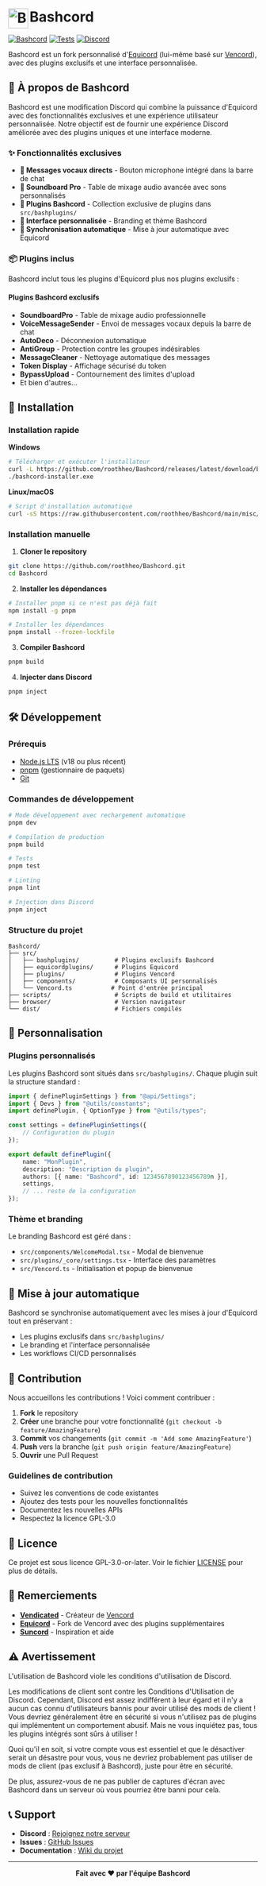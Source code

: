 
# [<img src="./browser/icon.png" width="40" align="left" alt="Bashcord">](https://github.com/roothheo/Bashcord) Bashcord

[![Bashcord](https://img.shields.io/badge/Bashcord-blue?style=flat)](https://github.com/roothheo/Bashcord)
[![Tests](https://github.com/roothheo/Bashcord/actions/workflows/test.yml/badge.svg?branch=main)](https://github.com/roothheo/Bashcord/actions/workflows/test.yml)
[![Discord](https://img.shields.io/discord/1173279886065029291.svg?color=768AD4&label=Discord&logo=discord&logoColor=white)](https://discord.gg/bashcord)

Bashcord est un fork personnalisé d'[Equicord](https://github.com/Equicord/Equicord) (lui-même basé sur [Vencord](https://github.com/Vendicated/Vencord)), avec des plugins exclusifs et une interface personnalisée.

## 🎯 À propos de Bashcord

Bashcord est une modification Discord qui combine la puissance d'Equicord avec des fonctionnalités exclusives et une expérience utilisateur personnalisée. Notre objectif est de fournir une expérience Discord améliorée avec des plugins uniques et une interface moderne.

### ✨ Fonctionnalités exclusives

- **🎤 Messages vocaux directs** - Bouton microphone intégré dans la barre de chat
- **🎵 Soundboard Pro** - Table de mixage audio avancée avec sons personnalisés
- **🔧 Plugins Bashcord** - Collection exclusive de plugins dans `src/bashplugins/`
- **🎨 Interface personnalisée** - Branding et thème Bashcord
- **🔄 Synchronisation automatique** - Mise à jour automatique avec Equicord

### 📦 Plugins inclus

Bashcord inclut tous les plugins d'Equicord plus nos plugins exclusifs :

#### Plugins Bashcord exclusifs
- **SoundboardPro** - Table de mixage audio professionnelle
- **VoiceMessageSender** - Envoi de messages vocaux depuis la barre de chat
- **AutoDeco** - Déconnexion automatique
- **AntiGroup** - Protection contre les groupes indésirables
- **MessageCleaner** - Nettoyage automatique des messages
- **Token Display** - Affichage sécurisé du token
- **BypassUpload** - Contournement des limites d'upload
- Et bien d'autres...

## 🚀 Installation

### Installation rapide

**Windows**
```bash
# Télécharger et exécuter l'installateur
curl -L https://github.com/roothheo/Bashcord/releases/latest/download/bashcord-installer.exe -o bashcord-installer.exe
./bashcord-installer.exe
```

**Linux/macOS**
```bash
# Script d'installation automatique
curl -sS https://raw.githubusercontent.com/roothheo/Bashcord/main/misc/install.sh | bash
```

### Installation manuelle

1. **Cloner le repository**
```bash
git clone https://github.com/roothheo/Bashcord.git
cd Bashcord
```

2. **Installer les dépendances**
```bash
# Installer pnpm si ce n'est pas déjà fait
npm install -g pnpm

# Installer les dépendances
pnpm install --frozen-lockfile
```

3. **Compiler Bashcord**
```bash
pnpm build
```

4. **Injecter dans Discord**
```bash
pnpm inject
```

## 🛠️ Développement

### Prérequis
- [Node.js LTS](https://nodejs.org/) (v18 ou plus récent)
- [pnpm](https://pnpm.io/) (gestionnaire de paquets)
- [Git](https://git-scm.com/)

### Commandes de développement

```bash
# Mode développement avec rechargement automatique
pnpm dev

# Compilation de production
pnpm build

# Tests
pnpm test

# Linting
pnpm lint

# Injection dans Discord
pnpm inject
```

### Structure du projet

```
Bashcord/
├── src/
│   ├── bashplugins/          # Plugins exclusifs Bashcord
│   ├── equicordplugins/      # Plugins Equicord
│   ├── plugins/              # Plugins Vencord
│   ├── components/           # Composants UI personnalisés
│   └── Vencord.ts           # Point d'entrée principal
├── scripts/                  # Scripts de build et utilitaires
├── browser/                  # Version navigateur
└── dist/                     # Fichiers compilés
```

## 🎨 Personnalisation

### Plugins personnalisés

Les plugins Bashcord sont situés dans `src/bashplugins/`. Chaque plugin suit la structure standard :

```typescript
import { definePluginSettings } from "@api/Settings";
import { Devs } from "@utils/constants";
import definePlugin, { OptionType } from "@utils/types";

const settings = definePluginSettings({
    // Configuration du plugin
});

export default definePlugin({
    name: "MonPlugin",
    description: "Description du plugin",
    authors: [{ name: "Bashcord", id: 1234567890123456789n }],
    settings,
    // ... reste de la configuration
});
```

### Thème et branding

Le branding Bashcord est géré dans :
- `src/components/WelcomeModal.tsx` - Modal de bienvenue
- `src/plugins/_core/settings.tsx` - Interface des paramètres
- `src/Vencord.ts` - Initialisation et popup de bienvenue

## 🔄 Mise à jour automatique

Bashcord se synchronise automatiquement avec les mises à jour d'Equicord tout en préservant :
- Les plugins exclusifs dans `src/bashplugins/`
- Le branding et l'interface personnalisée
- Les workflows CI/CD personnalisés

## 🤝 Contribution

Nous accueillons les contributions ! Voici comment contribuer :

1. **Fork** le repository
2. **Créer** une branche pour votre fonctionnalité (`git checkout -b feature/AmazingFeature`)
3. **Commit** vos changements (`git commit -m 'Add some AmazingFeature'`)
4. **Push** vers la branche (`git push origin feature/AmazingFeature`)
5. **Ouvrir** une Pull Request

### Guidelines de contribution

- Suivez les conventions de code existantes
- Ajoutez des tests pour les nouvelles fonctionnalités
- Documentez les nouvelles APIs
- Respectez la licence GPL-3.0

## 📄 Licence

Ce projet est sous licence GPL-3.0-or-later. Voir le fichier [LICENSE](LICENSE) pour plus de détails.

## 🙏 Remerciements

- **[Vendicated](https://github.com/Vendicated)** - Créateur de [Vencord](https://github.com/Vendicated/Vencord)
- **[Equicord](https://github.com/Equicord)** - Fork de Vencord avec des plugins supplémentaires
- **[Suncord](https://github.com/verticalsync/Suncord)** - Inspiration et aide

## ⚠️ Avertissement

L'utilisation de Bashcord viole les conditions d'utilisation de Discord.

Les modifications de client sont contre les Conditions d'Utilisation de Discord. Cependant, Discord est assez indifférent à leur égard et il n'y a aucun cas connu d'utilisateurs bannis pour avoir utilisé des mods de client ! Vous devriez généralement être en sécurité si vous n'utilisez pas de plugins qui implémentent un comportement abusif. Mais ne vous inquiétez pas, tous les plugins intégrés sont sûrs à utiliser !

Quoi qu'il en soit, si votre compte vous est essentiel et que le désactiver serait un désastre pour vous, vous ne devriez probablement pas utiliser de mods de client (pas exclusif à Bashcord), juste pour être en sécurité.

De plus, assurez-vous de ne pas publier de captures d'écran avec Bashcord dans un serveur où vous pourriez être banni pour cela.

## 📞 Support

- **Discord** : [Rejoignez notre serveur](https://discord.gg/bashcord)
- **Issues** : [GitHub Issues](https://github.com/roothheo/Bashcord/issues)
- **Documentation** : [Wiki du projet](https://github.com/roothheo/Bashcord/wiki)

---

<div align="center">
  <strong>Fait avec ❤️ par l'équipe Bashcord</strong>
</div>
